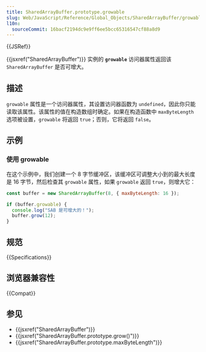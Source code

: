 ```yaml
---
title: SharedArrayBuffer.prototype.growable
slug: Web/JavaScript/Reference/Global_Objects/SharedArrayBuffer/growable
l10n:
  sourceCommit: 16bacf2194dc9e9ff6ee5bcc65316547cf88a8d9
---
```


{{JSRef}}

{{jsxref("SharedArrayBuffer")}} 实例的 **`growable`** 访问器属性返回该 `SharedArrayBuffer` 是否可增大。

## 描述

`growable` 属性是一个访问器属性，其设置访问器函数为 `undefined`，因此你只能读取该属性。该属性的值在构造数组时确定。如果在构造函数中 `maxByteLength` 选项被设置，`growable` 将返回 `true`；否则，它将返回 `false`。

## 示例

### 使用 growable

在这个示例中，我们创建一个 8 字节缓冲区，该缓冲区可调整大小到的最大长度是 16 字节，然后检查其 `growable` 属性，如果 `growable` 返回 `true`，则增大它：

```js
const buffer = new SharedArrayBuffer(8, { maxByteLength: 16 });

if (buffer.growable) {
  console.log("SAB 是可增大的！");
  buffer.grow(12);
}
```

## 规范

{{Specifications}}

## 浏览器兼容性

{{Compat}}

## 参见

- {{jsxref("SharedArrayBuffer")}}
- {{jsxref("SharedArrayBuffer.prototype.grow()")}}
- {{jsxref("SharedArrayBuffer.prototype.maxByteLength")}}
